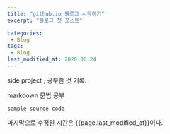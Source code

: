 ```yaml
---
title: "github.io 블로그 시작하기"
excerpt: "블로그 첫 포스트"

categories:
 - Blog
tags:
 - Blog
last_modified_at: 2020.06.24
---
```


side project , 공부한 것 기록.

markdown 문법 공부

```
sample source code
```


마지막으로 수정된 시간은 {{page.last_modified_at}}이다.
